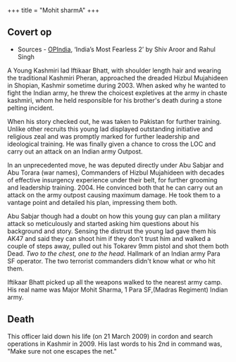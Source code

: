 +++
title = "Mohit sharmA"
+++

## Covert op
- Sources - [OPIndia](https://www.opindia.com/2021/01/ashoka-chakra-awardee-major-mohit-sharma-hizbul-mujahideen-indian-army/), ‘India’s Most Fearless 2’ by Shiv Aroor and Rahul Singh

A Young Kashmiri lad Iftikaar Bhatt, with shoulder length hair and wearing the traditional Kashmiri Pheran, approached the dreaded Hizbul Mujahideen in Shopian, Kashmir sometime during 2003. When asked why he wanted to fight the Indian army, he threw the choicest expletives at the army in chaste kashmiri, whom he held responsible for his brother's death during a stone pelting incident.

When his story checked out, he was taken to Pakistan for further training. Unlike other recruits this young lad displayed outstanding initiative and religious zeal and was promptly marked for further leadership and ideological training. He was finally given a chance to cross the LOC and carry out an attack on an Indian army Outpost.

In an unprecedented move, he was deputed directly under Abu Sabjar and Abu Torara (war names), Commanders of Hizbul Mujahideen with decades of effective insurgency experience under their belt, for further grooming and leadership training. 2004. He convinced both that he can carry out an attack on the army outpost causing maximum damage. He took them to a vantage point and detailed his plan, impressing them both.

Abu Sabjar though had a doubt on how this young guy can plan a military attack so meticulously and started asking him questions about his background and story. Sensing the distrust the young lad gave them his AK47 and said they can shoot him if they don't trust him and walked a couple of steps away, pulled out his Tokarev 9mm pistol and shot them both Dead. _Two to the chest, one to the head._ Hallmark of an Indian army Para SF operator. The two terrorist commanders didn't know what or who hit them.

Iftikaar Bhatt picked up all the weapons walked to the nearest army camp.
His real name was Major Mohit Sharma, 1 Para SF,(Madras Regiment) Indian army.

## Death
This officer laid down his life (on 21 March 2009) in cordon and search operations in Kashmir in 2009. His last words to his 2nd in command was, "Make sure not one escapes the net." 